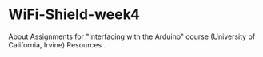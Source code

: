# WiFi-Shield-week4
About Assignments for "Interfacing with the Arduino" course (University of California, Irvine)  Resources .
